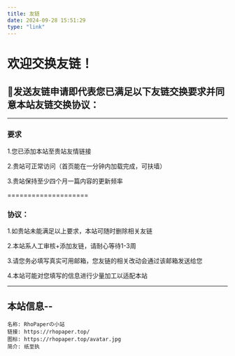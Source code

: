 ```yaml
---
title: 友链
date: 2024-09-28 15:51:29
type: "link"
---
```


# 欢迎交换友链！

## 🤝发送友链申请即代表您已满足以下友链交换要求并同意本站友链交换协议：

---

### 要求

1.您已添加本站至贵站友情链接

2.贵站可正常访问（首页能在一分钟内加载完成，可扶墙）

3.贵站保持至少四个月一篇内容的更新频率

====================

### 协议：

1.如贵站未能满足以上要求，本站可随时删除相关友链

2.本站系人工审核+添加友链，请耐心等待1-3周

3.请您务必填写真实可用邮箱，您友链的相关改动会通过该邮箱发送给您

4.本站可能对您填写的信息进行少量加工以适配本站

---

## 本站信息--

```
名称: RhoPaperの小站
链接: https://rhopaper.top/
图标: https://rhopaper.top/avatar.jpg
简介: 纸至执
```